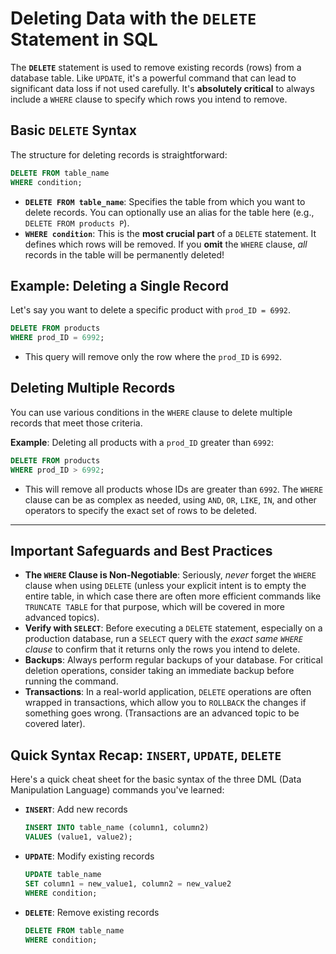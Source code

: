 # Deleting Data with the `DELETE` Statement in SQL

The **`DELETE`** statement is used to remove existing records (rows) from a database table. Like `UPDATE`, it's a powerful command that can lead to significant data loss if not used carefully. It's **absolutely critical** to always include a `WHERE` clause to specify which rows you intend to remove.

## Basic `DELETE` Syntax

The structure for deleting records is straightforward:

```sql
DELETE FROM table_name
WHERE condition;
```

- **`DELETE FROM table_name`**: Specifies the table from which you want to delete records. You can optionally use an alias for the table here (e.g., `DELETE FROM products P`).
- **`WHERE condition`**: This is the **most crucial part** of a `DELETE` statement. It defines which rows will be removed. If you **omit** the `WHERE` clause, _all_ records in the table will be permanently deleted!

## Example: Deleting a Single Record

Let's say you want to delete a specific product with `prod_ID = 6992`.

```sql
DELETE FROM products
WHERE prod_ID = 6992;
```

- This query will remove only the row where the `prod_ID` is `6992`.

## Deleting Multiple Records

You can use various conditions in the `WHERE` clause to delete multiple records that meet those criteria.

**Example**: Deleting all products with a `prod_ID` greater than `6992`:

```sql
DELETE FROM products
WHERE prod_ID > 6992;
```

- This will remove all products whose IDs are greater than `6992`. The `WHERE` clause can be as complex as needed, using `AND`, `OR`, `LIKE`, `IN`, and other operators to specify the exact set of rows to be deleted.

---

## Important Safeguards and Best Practices

- **The `WHERE` Clause is Non-Negotiable**: Seriously, _never_ forget the `WHERE` clause when using `DELETE` (unless your explicit intent is to empty the entire table, in which case there are often more efficient commands like `TRUNCATE TABLE` for that purpose, which will be covered in more advanced topics).
- **Verify with `SELECT`**: Before executing a `DELETE` statement, especially on a production database, run a `SELECT` query with the _exact same `WHERE` clause_ to confirm that it returns only the rows you intend to delete.
- **Backups**: Always perform regular backups of your database. For critical deletion operations, consider taking an immediate backup before running the command.
- **Transactions**: In a real-world application, `DELETE` operations are often wrapped in transactions, which allow you to `ROLLBACK` the changes if something goes wrong. (Transactions are an advanced topic to be covered later).

## Quick Syntax Recap: `INSERT`, `UPDATE`, `DELETE`

Here's a quick cheat sheet for the basic syntax of the three DML (Data Manipulation Language) commands you've learned:

- **`INSERT`**: Add new records
  ```sql
  INSERT INTO table_name (column1, column2)
  VALUES (value1, value2);
  ```
- **`UPDATE`**: Modify existing records
  ```sql
  UPDATE table_name
  SET column1 = new_value1, column2 = new_value2
  WHERE condition;
  ```
- **`DELETE`**: Remove existing records
  ```sql
  DELETE FROM table_name
  WHERE condition;
  ```

